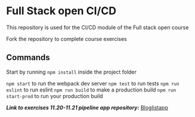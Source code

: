 # Full Stack open CI/CD

This repository is used for the CI/CD module of the Full stack open course

Fork the repository to complete course exercises

## Commands

Start by running `npm install` inside the project folder

`npm start` to run the webpack dev server
`npm test` to run tests
`npm run eslint` to run eslint
`npm run build` to make a production build
`npm run start-prod` to run your production build

***Link to exercises 11.20-11.21 pipeline app repository:***
[Bloglistapp](https://github.com/JuhoSiitonen/Bloglistapp)
